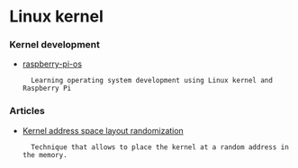 # Linux kernel

### Kernel development
- [raspberry-pi-os](https://github.com/s-matyukevich/raspberry-pi-os)

		Learning operating system development using Linux kernel and Raspberry Pi

### Articles
- [Kernel address space layout randomization](https://lwn.net/Articles/569635/)
	
		Technique that allows to place the kernel at a random address in the memory.
